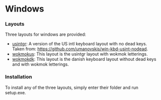 # Windows

### Layouts
Three layouts for windows are provided:
* [usintgr](/windows/usintgr/): A version of the US intl keyboard layout with no dead keys. Taken from: https://github.com/umanovskis/win-kbd-usint-nodead.
* [wokmokus](/windows/wokmokus/): This layout is the usintgr layout with wokmok letterings.
* [wokmokdk](/windows/wokmokdk/): This layout is the danish keyboard layout without dead keys and with wokmok letterings.

### Installation
To install any of the three layouts, simply enter their folder and run setup.exe.

